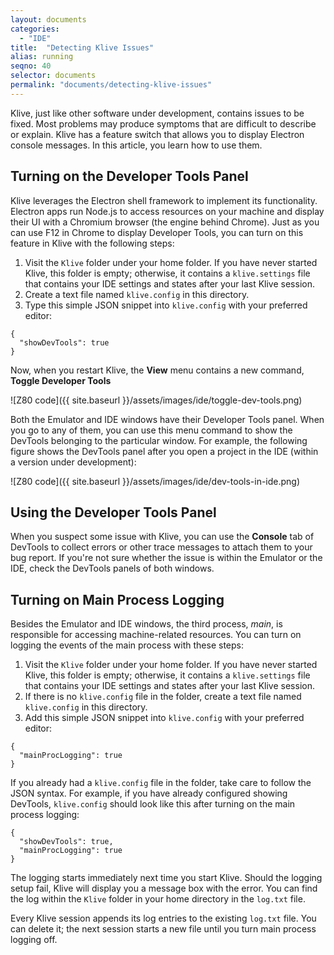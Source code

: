 ```yaml
---
layout: documents
categories: 
  - "IDE"
title:  "Detecting Klive Issues"
alias: running
seqno: 40
selector: documents
permalink: "documents/detecting-klive-issues"
---
```


Klive, just like other software under development, contains issues to be fixed. Most problems may produce symptoms that are difficult to describe or explain. Klive has a feature switch that allows you to display Electron console messages. In this article, you learn how to use them.

## Turning on the Developer Tools Panel

Klive leverages the Electron shell framework to implement its functionality. Electron apps run Node.js to access resources on your machine and display their UI with a Chromium browser (the engine behind Chrome). Just as you can use F12 in Chrome to display Developer Tools, you can turn on this feature in Klive with the following steps:

1. Visit the `Klive` folder under your home folder. If you have never started Klive, this folder is empty; otherwise, it contains a `klive.settings` file that contains your IDE settings and states after your last Klive session.
2. Create a text file named `klive.config` in this directory.
3. Type this simple JSON snippet into `klive.config` with your preferred editor:

```
{
  "showDevTools": true
}
```

Now, when you restart Klive, the **View** menu contains a new command, **Toggle Developer Tools**

![Z80 code]({{ site.baseurl }}/assets/images/ide/toggle-dev-tools.png)

Both the Emulator and IDE windows have their Developer Tools panel. When you go to any of them, you can use this menu command to show the DevTools belonging to the particular window. For example, the following figure shows the DevTools panel after you open a project in the IDE (within a version under development):

![Z80 code]({{ site.baseurl }}/assets/images/ide/dev-tools-in-ide.png)

## Using the Developer Tools Panel

When you suspect some issue with Klive, you can use the **Console** tab of DevTools to collect errors or other trace messages to attach them to your bug report. If you're not sure whether the issue is within the Emulator or the IDE, check the DevTools panels of both windows.

## Turning on Main Process Logging

Besides the Emulator and IDE windows, the third process, *main*, is responsible for accessing machine-related resources. You can turn on logging the events of the main process with these steps:

1. Visit the `Klive` folder under your home folder. If you have never started Klive, this folder is empty; otherwise, it contains a `klive.settings` file that contains your IDE settings and states after your last Klive session.
2. If there is no `klive.config` file in the folder, create a text file named `klive.config` in this directory.
3. Add this simple JSON snippet into `klive.config` with your preferred editor:

```
{
  "mainProcLogging": true
}
```

If you already had a `klive.config` file in the folder, take care to follow the JSON syntax. For example, if you have already configured showing DevTools, `klive.config` should look like this after turning on the main process logging:

```
{
  "showDevTools": true,
  "mainProcLogging": true
}
```

The logging starts immediately next time you start Klive. Should the logging setup fail, Klive will display you a message box with the error.
You can find the log within the `Klive` folder in your home directory in the `log.txt` file.

Every Klive session appends its log entries to the existing `log.txt` file. You can delete it; the next session starts a new file until you turn main process logging off.
